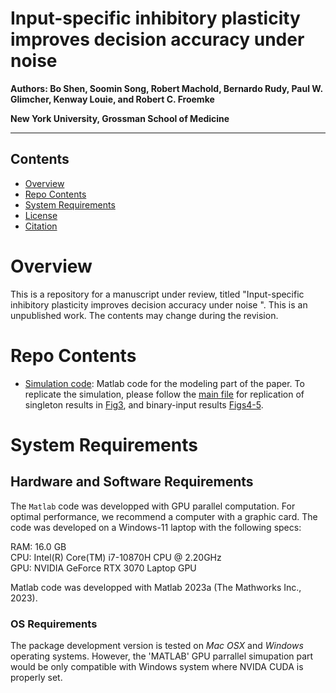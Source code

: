 # Input-specific inhibitory plasticity improves decision accuracy under noise

__Authors: Bo Shen, Soomin Song, Robert Machold, Bernardo Rudy, Paul W. Glimcher, Kenway Louie, and Robert C. Froemke__

__New York University, Grossman School of Medicine__

---

## Contents

- [Overview](#overview)
- [Repo Contents](#repo-contents)
- [System Requirements](#system-requirements)
- [License](./LICENSE)
- [Citation](#citation)

# Overview

This is a repository for a manuscript under review, titled "Input-specific inhibitory plasticity improves decision accuracy under noise
". This is an unpublished work. The contents may change during the revision.

# Repo Contents

- [Simulation code](./Main.m): Matlab code for the modeling part of the paper. To replicate the simulation, please follow the [main file](./Main.m) for replication of singleton results in [Fig3](./Singleton.m), and binary-input results [Figs4-5](./Binary.m).


# System Requirements

## Hardware and Software Requirements

The `Matlab` code was developped with GPU parallel computation. For optimal performance, we recommend a computer with a graphic card. The code was developed on a Windows-11 laptop with the following specs:

RAM: 16.0 GB  
CPU: Intel(R) Core(TM) i7-10870H CPU @ 2.20GHz   
GPU: NVIDIA GeForce RTX 3070 Laptop GPU  

Matlab code was developped with Matlab 2023a (The Mathworks Inc., 2023).

### OS Requirements

The package development version is tested on *Mac OSX* and *Windows* operating systems. However, the 'MATLAB' GPU parrallel simupation part would be only compatible with Windows system where NVIDA CUDA is properly set.



